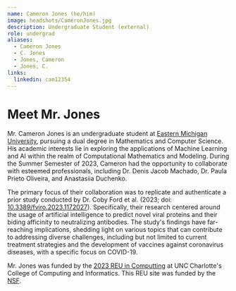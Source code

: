 ```yaml
---
name: Cameron Jones (he/him)
image: headshots/CameronJones.jpg
description: Undergraduate Student (external)
role: undergrad
aliases:
  - Cameron Jones
  - C. Jones
  - Jones, Cameron
  - Jones, C.
links:
  linkedin: cam12354
---
```


# Meet Mr. Jones

Mr. Cameron Jones is an undergraduate student at [Eastern Michigan University](https://www.emich.edu/), pursuing a dual degree in Mathematics and Computer Science. His academic interests lie in exploring the applications of Machine Learning and AI within the realm of Computational Mathematics and Modeling. During the Summer Semester of 2023, Cameron had the opportunity to collaborate with esteemed professionals, including Dr. Denis Jacob Machado, Dr. Paula Prieto Oliveira, and Anastasiia Duchenko.

The primary focus of their collaboration was to replicate and authenticate a prior study conducted by Dr. Coby Ford et al. (2023; doi: [10.3389/fviro.2023.1172027](https://doi.org/10.3389/fviro.2023.1172027)). Specifically, their research centered around the usage of artificial intelligence to predict novel viral proteins and their biding afficinity to neutralizing antibodies. The study's findings have far-reaching implications, shedding light on various topics that can contribute to addressing diverse challenges, including but not limited to current treatment strategies and the development of vaccines against coronavirus diseases, with a specific focus on COVID-19.

Mr. Jones was funded by the [2023 REU in Computting](https://reu.charlotte.edu/) at UNC Charlotte's College of Computing and Informatics. This REU site was funded by the [NSF](https://www.nsf.gov/awardsearch/showAward?AWD_ID=1757884&HistoricalAwards=false).